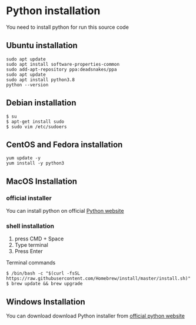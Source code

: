 # Python installation
You need to install python for run this source code

## Ubuntu installation
```
sudo apt update
sudo apt install software-properties-common
sudo add-apt-repository ppa:deadsnakes/ppa
sudo apt update
sudo apt install python3.8
python --version
```
## Debian installation
```
$ su
$ apt-get install sudo
$ sudo vim /etc/sudoers
```
## CentOS and Fedora installation 
```
yum update -y
yum install -y python3
```

## MacOS Installation
### official installer
You can install python on official [Python website](https://www.python.org/downloads/macos/)

### shell installation
1. press CMD + Space
2. Type terminal
3. Press Enter

Terminal commands
``` 
$ /bin/bash -c "$(curl -fsSL https://raw.githubusercontent.com/Homebrew/install/master/install.sh)"
$ brew update && brew upgrade
```

## Windows Installation
You can download download Python installer from  [official python website](https://www.python.org/downloads/windows/)